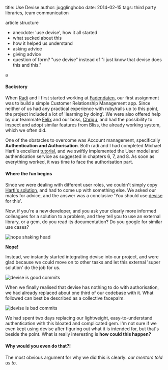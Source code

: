 title: Use Devise
author: jugglinghobo
date: 2014-02-15
tags: third party libraries, team communication

article structure

* anecdote: 'use devise', how it all started
* what sucked about this
* how it helped us understand
* asking advice
* giving advice
* question of form? "use devise" instead of "i just know that devise does this and this."

a

#### Backstory
When [Radi](https://github.com/rathrio) and I first started working at [Fadendaten](http://www.fadendaten.ch),
our first assignment was to build a simple Customer Relationship Management app.
Since neither of us had any practical experience with ruby/rails up to this point,
the project included a lot of 'learning by doing'. We were also offered help by our teammate [Felix](https://www.github.com/flangenegger)
and our boss, [Chrigu](https://www.github.com/derwiedmer),
and had the possibility to inspect and adopt similar features from Bliss,
the already working system, which we often did.

One of the obstacles to overcome was Account management, specifically __Authentication and Authorisation__.
Both radi and I had completed Michael Hartl's excellent [tutorial](http://ruby.railstutorial.org/),
and we swiftly implemented the User model and authentication service as suggested in chapters 6, 7, and 8.
As soon as everything worked, it was time to face the authorisation part.

#### Where the fun begins
Since we were dealing with different user roles, we couldn't simply copy
[Hartl's solution](http://ruby.railstutorial.org/chapters/user-microposts#sec-access_control),
and had to come up with something else.
We asked our mates for advice, and the answer was a conclusive
'You should use [devise](https://github.com/plataformatec/devise) for this'.

Now, if you're a new developer, and you ask your clearly more informed colleagues
for a solution to a problem, and they tell you to use an external library, or a gem,
do you read its documentation? Do you google for similar use cases?

![nope shaking head](http://i.imgur.com/qCSKNpZ.gif)

__Nope!__

Instead, we instantly started integrating devise into our project, and were glad because
we could move on to other tasks and let this external 'super solution' do the job for us.

![devise is good commits](http://i.imgur.com/S5k66r8.png)

When we finally realised that devise has nothing to do with authorisation,
we had already replaced about one third of our codebase with it.
What followed can best be described as a collective facepalm.

![devise is bad commits](http://i.imgur.com/CHq6yoH.png)


We had spent two days replacing our lightweight, easy-to-understand authentication
with this bloated and complicated gem. I'm not sure if we even kept using devise after
figuring out what it is intended for, but that's beside the point. What is really interesting
is __how could this happen?__

#### Why would you even do that?!
The most obvious argument for why we did this is clearly: *our mentors told us to*.




